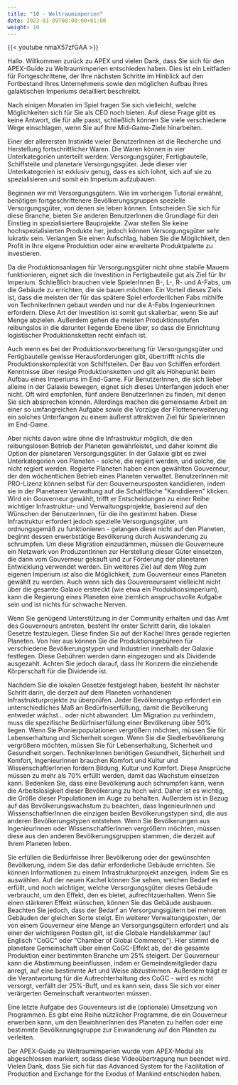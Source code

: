 ```yaml
---
title: "10 - Weltraumimperien"
date: 2023-01-09T08:00:00+01:00
weight: 10
---
```


{{< youtube nmaX57zfGAA >}}

Hallo. Willkommen zurück zu APEX und vielen Dank, dass Sie sich für den APEX-Guide zu Weltraumimperien entschieden haben. Dies ist ein Leitfaden für Fortgeschrittene, der Ihre nächsten Schritte im Hinblick auf den Fortbestand Ihres Unternehmens sowie den möglichen Aufbau Ihres galaktischen Imperiums detailliert beschreibt.

Nach einigen Monaten im Spiel fragen Sie sich vielleicht, welche Möglichkeiten sich für Sie als CEO noch bieten. Auf diese Frage gibt es keine Antwort, die für alle passt, schließlich können Sie viele verschiedene Wege einschlagen, wenn Sie auf Ihre Mid-Game-Ziele hinarbeiten.

Einer der allerersten Instinkte vieler BenutzerInnen ist die Recherche und Herstellung fortschrittlicher Waren. Die Waren können in vier Unterkategorien unterteilt werden: Versorgungsgüter, Fertigbauteile, Schiffsteile und planetare Versorgungsgüter. Jede dieser vier Unterkategorien ist exklusiv genug, dass es sich lohnt, sich auf sie zu spezialisieren und somit ein Imperium aufzubauen.

Beginnen wir mit Versorgungsgütern. Wie im vorherigen Tutorial erwähnt, benötigen fortgeschrittenere Bevölkerungsgruppen spezielle Versorgungsgüter, von denen sie leben können. Entscheiden Sie sich für diese Branche, bieten Sie anderen BenutzerInnen die Grundlage für den Einstieg in spezialisiertere Bauprojekte. Zwar stellen Sie keine hochspezialisierten Produkte her, jedoch können Versorgungsgüter sehr lukrativ sein. Verlangen Sie einen Aufschlag, haben Sie die Möglichkeit, den Profit in Ihre eigene Produktion oder eine erweiterte Produktpalette zu investieren.

Da die Produktionsanlagen für Versorgungsgüter nicht ohne stabile Mauern funktionieren, eignet sich die Investition in Fertigbauteile gut als Ziel für Ihr Imperium. Schließlich brauchen viele SpielerInnen B-, L-, R- und A-Fabs, um die Gebäude zu errichten, die sie bauen möchten. Ein Vorteil dieses Ziels ist, dass die meisten der für das spätere Spiel erforderlichen Fabs mithilfe von TechnikerInnen gebaut werden und nur die A-Fabs IngenieurInnen erfordern. Diese Art der Investition ist somit gut skalierbar, wenn Sie auf Menge abzielen. Außerdem gehen die meisten Produktionsstufen reibungslos in die darunter liegende Ebene über, so dass die Einrichtung logistischer Produktionsketten recht einfach ist.

Auch wenn es bei der Produktionsvorbereitung für Versorgungsgüter und Fertigbauteile gewisse Herausforderungen gibt, übertrifft nichts die Produktionskomplexität von Schiffsteilen. Der Bau von Schiffen erfordert Kenntnisse über riesige Produktionsketten und gilt als Höhepunkt beim Aufbau eines Imperiums im End-Game. Für BenutzerInnen, die sich lieber alleine in der Galaxie bewegen, eignet sich dieses Unterfangen jedoch eher nicht. Oft wird empfohlen, fünf andere BenutzerInnen zu finden, mit denen Sie sich absprechen können. Allerdings machen die gemeinsame Arbeit an einer so umfangreichen Aufgabe sowie die Vorzüge der Flottenerweiterung ein solches Unterfangen zu einem äußerst attraktiven Ziel für SpielerInnen im End-Game.

Aber nichts davon wäre ohne die Infrastruktur möglich, die den reibungslosen Betrieb der Planeten gewährleistet, und daher kommt die Option der planetaren Versorgungsgüter. In der Galaxie gibt es zwei Unterkategorien von Planeten - solche, die regiert werden, und solche, die nicht regiert werden. Regierte Planeten haben einen gewählten Gouverneur, der den wöchentlichen Betrieb eines Planeten verwaltet. BenutzerInnen mit PRO-Lizenz können selbst für den Gouverneursposten kandidieren, indem sie in der Planetaren Verwaltung auf die Schaltfläche "Kandidieren" klicken. Wird ein Gouverneur gewählt, trifft er Entscheidungen zu einer Reihe wichtiger Infrastruktur- und Verwaltungsprojekte, basierend auf den Wünschen der BenutzerInnen, für die ihn gestimmt haben. Diese Infrastruktur erfordert jedoch spezielle Versorgungsgüter, um ordnungsgemäß zu funktionieren - gelangen diese nicht auf den Planeten, beginnt dessen erwerbstätige Bevölkerung durch Auswanderung zu schrumpfen. Um diese Migration einzudämmen, müssen die Gouverneure ein Netzwerk von ProduzentInnen zur Herstellung dieser Güter einsetzen, die dann vom Gouverneur gekauft und zur Förderung der planetaren Entwicklung verwendet werden. Ein weiteres Ziel auf dem Weg zum eigenen Imperium ist also die Möglichkeit, zum Gouverneur eines Planeten gewählt zu werden. Auch wenn sich das Gouverneursamt vielleicht nicht über die gesamte Galaxie erstreckt (wie etwa ein Produktionsimperium), kann die Regierung eines Planeten eine ziemlich anspruchsvolle Aufgabe sein und ist nichts für schwache Nerven.

Wenn Sie genügend Unterstützung in der Community erhalten und das Amt des Gouverneurs antreten, besteht Ihr erster Schritt darin, die lokalen Gesetze festzulegen. Diese finden Sie auf der Kachel Ihres gerade regierten Planeten. Von hier aus können Sie die Produktionsgebühren für verschiedene Bevölkerungstypen und Industrien innerhalb der Galaxie festlegen. Diese Gebühren werden dann eingezogen und als Dividende ausgezahlt. Achten Sie jedoch darauf, dass Ihr Konzern die einziehende Körperschaft für die Dividende ist.

Nachdem Sie die lokalen Gesetze festgelegt haben, besteht Ihr nächster Schritt darin, die derzeit auf dem Planeten vorhandenen Infrastrukturprojekte zu überprüfen. Jeder Bevölkerungstyp erfordert ein unterschiedliches Maß an Bedürfniserfüllung, damit die Bevölkerung entweder wächst… oder nicht abwandert. Um Migration zu verhindern, muss die spezifische Bedürfniserfüllung einer Bevölkerung über 50% liegen. Wenn Sie Pionierpopulationen vergrößern möchten, müssen Sie für Lebenserhaltung und Sicherheit sorgen. Wenn Sie die Siedlerbevölkerung vergrößern möchten, müssen Sie für Lebenserhaltung, Sicherheit und Gesundheit sorgen. TechnikerInnen benötigen Gesundheit, Sicherheit und Komfort, IngenieurInnen brauchen Komfort und Kultur und WissenschaftlerInnen fordern Bildung, Kultur und Komfort. Diese Ansprüche müssen zu mehr als 70% erfüllt werden, damit das Wachstum einsetzen kann. Bedenken Sie, dass eine Bevölkerung auch schrumpfen kann, wenn die Arbeitslosigkeit dieser Bevölkerung zu hoch wird. Daher ist es wichtig, die Größe dieser Populationen im Auge zu behalten. Außerdem ist in Bezug auf das Bevölkerungswachstum zu beachten, dass IngenieurInnen und WissenschaftlerInnen die einzigen beiden Bevölkerungstypen sind, die aus anderen Bevölkerungstypen entstehen. Wenn Sie Bevölkerungen aus IngenieurInnen oder WissenschaftlerInnen vergrößern möchten, müssen diese aus den anderen Bevölkerungsgruppen stammen, die derzeit auf Ihrem Planeten leben.

Sie erfüllen die Bedürfnisse Ihrer Bevölkerung oder der gewünschten Bevölkerung, indem Sie das dafür erforderliche Gebäude errichten. Sie können Informationen zu einem Infrastrukturprojekt anzeigen, indem Sie es auswählen. Auf der neuen Kachel können Sie sehen, welchen Bedarf es erfüllt, und noch wichtiger, welche Versorgungsgüter dieses Gebäude verbraucht, um den Effekt, den es bietet, aufrechtzuerhalten. Wenn Sie einen stärkeren Effekt wünschen, können Sie das Gebäude ausbauen. Beachten Sie jedoch, dass der Bedarf an Versorgungsgütern bei mehreren Gebäuden der gleichen Sorte steigt. Ein weiterer Verwaltungsposten, der von einem Gouverneur eine Menge an Versorgungsgütern erfordert und als einer der wichtigeren Posten gilt, ist die Globale Handelskammer (auf Englisch "CoGC" oder "Chamber of Global Commerce"). Hier stimmt die planetare Gemeinschaft über einen CoGC-Effekt ab, der die gesamte Produktion einer bestimmten Branche um 25% steigert. Der Gouverneur kann die Abstimmung beeinflussen, indem er Gemeindemitglieder dazu anregt, auf eine bestimmte Art und Weise abzustimmen. Außerdem trägt er die Verantwortung für die Aufrechterhaltung des CoGC - wird es nicht versorgt, verfällt der 25%-Buff, und es kann sein, dass Sie sich vor einer verärgerten Gemeinschaft verantworten müssen.

Eine letzte Aufgabe des Gouverneurs ist die (optionale) Umsetzung von Programmen. Es gibt eine Reihe nützlicher Programme, die ein Gouverneur erwerben kann, um den BewohnerInnen des Planeten zu helfen oder eine bestimmte Bevölkerungsgruppe zur Einwanderung auf den Planeten zu verleiten.

Der APEX-Guide zu Weltraumimperien wurde vom APEX-Modul als abgeschlossen markiert, sodass diese Videoübertragung nun beendet wird. Vielen Dank, dass Sie sich für das Advanced System for the Facilitation of Production and Exchange for the Exodus of Mankind entschieden haben.
